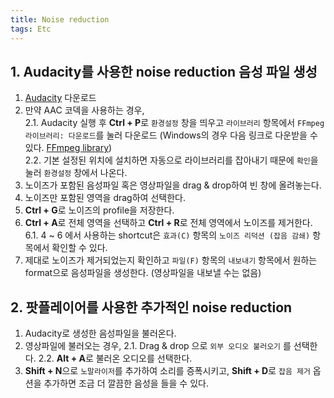 ```yaml
---
title: Noise reduction
tags: Etc
---
```


## 1. Audacity를 사용한 noise reduction 음성 파일 생성
1. [Audacity](https://www.audacityteam.org/download/) 다운로드
2. 만약 AAC 코덱을 사용하는 경우,  
2.1. Audacity 실행 후 **Ctrl + P**로 `환경설정` 창을 띄우고 `라이브러리` 항목에서 `FFmpeg 라이브러리: 다운로드`를 눌러 다운로드 (Windows의 경우 다음 링크로 다운받을 수 있다. [FFmpeg library](https://lame.buanzo.org/ffmpeg-win-2.2.2.exe))  
2.2. 기본 설정된 위치에 설치하면 자동으로 라이브러리를 잡아내기 때문에 `확인`을 눌러 `환경설정` 창에서 나온다.
3. 노이즈가 포함된 음성파일 혹은 영상파일을 drag & drop하여 빈 창에 올려놓는다.
4. 노이즈만 포함된 영역을 drag하여 선택한다.
5. **Ctrl + G**로 노이즈의 profile을 저장한다.
6. **Ctrl + A**로 전체 영역을 선택하고 **Ctrl + R**로 전체 영역에서 노이즈를 제거한다.
6.1. 4 ~ 6 에서 사용하는 shortcut은 `효과(C)` 항목의 `노이즈 리덕션 (잡음 감쇄)` 항목에서 확인할 수 있다.
7. 제대로 노이즈가 제거되었는지 확인하고 `파일(F)` 항목의 `내보내기` 항목에서 원하는 format으로 음성파일을 생성한다. (영상파일을 내보낼 수는 없음)


## 2. 팟플레이어를 사용한 추가적인 noise reduction
1. Audacity로 생성한 음성파일을 불러온다.
2. 영상파일에 불러오는 경우,
2.1. Drag & drop 으로 `외부 오디오 불러오기` 를 선택한다.
2.2. **Alt + A**로 불러온 오디오를 선택한다.
3. **Shift + N**으로 `노말라이저`를 추가하여 소리를 증폭시키고, **Shift + D**로 `잡음 제거` 옵션을 추가하면 조금 더 깔끔한 음성을 들을 수 있다.
